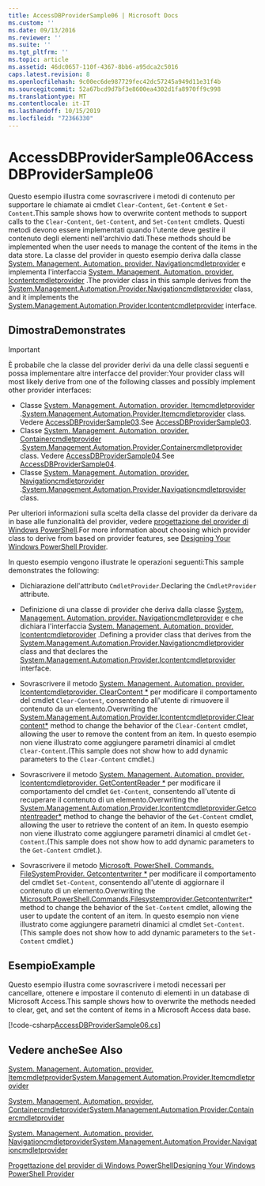 ```yaml
---
title: AccessDBProviderSample06 | Microsoft Docs
ms.custom: ''
ms.date: 09/13/2016
ms.reviewer: ''
ms.suite: ''
ms.tgt_pltfrm: ''
ms.topic: article
ms.assetid: 46dc0657-110f-4367-8bb6-a95dca2c5016
caps.latest.revision: 8
ms.openlocfilehash: 9c00ec6de987729fec42dc57245a949d11e31f4b
ms.sourcegitcommit: 52a67bcd9d7bf3e8600ea4302d1fa8970ff9c998
ms.translationtype: MT
ms.contentlocale: it-IT
ms.lasthandoff: 10/15/2019
ms.locfileid: "72366330"
---
```

# <a name="accessdbprovidersample06"></a><span data-ttu-id="1d8eb-102">AccessDBProviderSample06</span><span class="sxs-lookup"><span data-stu-id="1d8eb-102">AccessDBProviderSample06</span></span>

<span data-ttu-id="1d8eb-103">Questo esempio illustra come sovrascrivere i metodi di contenuto per supportare le chiamate ai cmdlet `Clear-Content`, `Get-Content` e `Set-Content`.</span><span class="sxs-lookup"><span data-stu-id="1d8eb-103">This sample shows how to overwrite content methods to support calls to the `Clear-Content`, `Get-Content`, and `Set-Content` cmdlets.</span></span> <span data-ttu-id="1d8eb-104">Questi metodi devono essere implementati quando l'utente deve gestire il contenuto degli elementi nell'archivio dati.</span><span class="sxs-lookup"><span data-stu-id="1d8eb-104">These methods should be implemented when the user needs to manage the content of the items in the data store.</span></span> <span data-ttu-id="1d8eb-105">La classe del provider in questo esempio deriva dalla classe [System. Management. Automation. provider. Navigationcmdletprovider](/dotnet/api/System.Management.Automation.Provider.NavigationCmdletProvider) e implementa l'interfaccia [System. Management. Automation. provider. Icontentcmdletprovider](/dotnet/api/System.Management.Automation.Provider.IContentCmdletProvider) .</span><span class="sxs-lookup"><span data-stu-id="1d8eb-105">The provider class in this sample derives from the [System.Management.Automation.Provider.Navigationcmdletprovider](/dotnet/api/System.Management.Automation.Provider.NavigationCmdletProvider) class, and it implements the [System.Management.Automation.Provider.Icontentcmdletprovider](/dotnet/api/System.Management.Automation.Provider.IContentCmdletProvider) interface.</span></span>

## <a name="demonstrates"></a><span data-ttu-id="1d8eb-106">Dimostra</span><span class="sxs-lookup"><span data-stu-id="1d8eb-106">Demonstrates</span></span>

> [!IMPORTANT]
> <span data-ttu-id="1d8eb-107">È probabile che la classe del provider derivi da una delle classi seguenti e possa implementare altre interfacce del provider:</span><span class="sxs-lookup"><span data-stu-id="1d8eb-107">Your provider class will most likely derive from one of the following classes and possibly implement other provider interfaces:</span></span>
>
> -   <span data-ttu-id="1d8eb-108">Classe [System. Management. Automation. provider. Itemcmdletprovider](/dotnet/api/System.Management.Automation.Provider.ItemCmdletProvider) .</span><span class="sxs-lookup"><span data-stu-id="1d8eb-108">[System.Management.Automation.Provider.Itemcmdletprovider](/dotnet/api/System.Management.Automation.Provider.ItemCmdletProvider) class.</span></span> <span data-ttu-id="1d8eb-109">Vedere [AccessDBProviderSample03](./accessdbprovidersample03.md).</span><span class="sxs-lookup"><span data-stu-id="1d8eb-109">See [AccessDBProviderSample03](./accessdbprovidersample03.md).</span></span>
> -   <span data-ttu-id="1d8eb-110">Classe [System. Management. Automation. provider. Containercmdletprovider](/dotnet/api/System.Management.Automation.Provider.ContainerCmdletProvider) .</span><span class="sxs-lookup"><span data-stu-id="1d8eb-110">[System.Management.Automation.Provider.Containercmdletprovider](/dotnet/api/System.Management.Automation.Provider.ContainerCmdletProvider) class.</span></span> <span data-ttu-id="1d8eb-111">Vedere [AccessDBProviderSample04](./accessdbprovidersample04.md).</span><span class="sxs-lookup"><span data-stu-id="1d8eb-111">See [AccessDBProviderSample04](./accessdbprovidersample04.md).</span></span>
> -   <span data-ttu-id="1d8eb-112">Classe [System. Management. Automation. provider. Navigationcmdletprovider](/dotnet/api/System.Management.Automation.Provider.NavigationCmdletProvider) .</span><span class="sxs-lookup"><span data-stu-id="1d8eb-112">[System.Management.Automation.Provider.Navigationcmdletprovider](/dotnet/api/System.Management.Automation.Provider.NavigationCmdletProvider) class.</span></span>
>
> <span data-ttu-id="1d8eb-113">Per ulteriori informazioni sulla scelta della classe del provider da derivare da in base alle funzionalità del provider, vedere [progettazione del provider di Windows PowerShell](./provider-types.md).</span><span class="sxs-lookup"><span data-stu-id="1d8eb-113">For more information about choosing which provider class to derive from based on provider features, see [Designing Your Windows PowerShell Provider](./provider-types.md).</span></span>

<span data-ttu-id="1d8eb-114">In questo esempio vengono illustrate le operazioni seguenti:</span><span class="sxs-lookup"><span data-stu-id="1d8eb-114">This sample demonstrates the following:</span></span>

- <span data-ttu-id="1d8eb-115">Dichiarazione dell'attributo `CmdletProvider`.</span><span class="sxs-lookup"><span data-stu-id="1d8eb-115">Declaring the `CmdletProvider` attribute.</span></span>

- <span data-ttu-id="1d8eb-116">Definizione di una classe di provider che deriva dalla classe [System. Management. Automation. provider. Navigationcmdletprovider](/dotnet/api/System.Management.Automation.Provider.NavigationCmdletProvider) e che dichiara l'interfaccia [System. Management. Automation. provider. Icontentcmdletprovider](/dotnet/api/System.Management.Automation.Provider.IContentCmdletProvider) .</span><span class="sxs-lookup"><span data-stu-id="1d8eb-116">Defining a provider class that derives from the [System.Management.Automation.Provider.Navigationcmdletprovider](/dotnet/api/System.Management.Automation.Provider.NavigationCmdletProvider) class and that declares the [System.Management.Automation.Provider.Icontentcmdletprovider](/dotnet/api/System.Management.Automation.Provider.IContentCmdletProvider) interface.</span></span>

- <span data-ttu-id="1d8eb-117">Sovrascrivere il metodo [System. Management. Automation. provider. Icontentcmdletprovider. ClearContent \*](/dotnet/api/System.Management.Automation.Provider.IContentCmdletProvider.ClearContent) per modificare il comportamento del cmdlet `Clear-Content`, consentendo all'utente di rimuovere il contenuto da un elemento.</span><span class="sxs-lookup"><span data-stu-id="1d8eb-117">Overwriting the [System.Management.Automation.Provider.Icontentcmdletprovider.Clearcontent\*](/dotnet/api/System.Management.Automation.Provider.IContentCmdletProvider.ClearContent) method to change the behavior of the `Clear-Content` cmdlet, allowing the user to remove the content from an item.</span></span> <span data-ttu-id="1d8eb-118">In questo esempio non viene illustrato come aggiungere parametri dinamici al cmdlet `Clear-Content`.</span><span class="sxs-lookup"><span data-stu-id="1d8eb-118">(This sample does not show how to add dynamic parameters to the `Clear-Content` cmdlet.)</span></span>

- <span data-ttu-id="1d8eb-119">Sovrascrivere il metodo [System. Management. Automation. provider. Icontentcmdletprovider. GetContentReader \*](/dotnet/api/System.Management.Automation.Provider.IContentCmdletProvider.GetContentReader) per modificare il comportamento del cmdlet `Get-Content`, consentendo all'utente di recuperare il contenuto di un elemento.</span><span class="sxs-lookup"><span data-stu-id="1d8eb-119">Overwriting the [System.Management.Automation.Provider.Icontentcmdletprovider.Getcontentreader\*](/dotnet/api/System.Management.Automation.Provider.IContentCmdletProvider.GetContentReader) method to change the behavior of the `Get-Content` cmdlet, allowing the user to retrieve the content of an item.</span></span> <span data-ttu-id="1d8eb-120">In questo esempio non viene illustrato come aggiungere parametri dinamici al cmdlet `Get-Content`.</span><span class="sxs-lookup"><span data-stu-id="1d8eb-120">(This sample does not show how to add dynamic parameters to the `Get-Content` cmdlet.).</span></span>

- <span data-ttu-id="1d8eb-121">Sovrascrivere il metodo [Microsoft. PowerShell. Commands. FileSystemProvider. Getcontentwriter \*](/dotnet/api/Microsoft.PowerShell.Commands.FileSystemProvider.GetContentWriter) per modificare il comportamento del cmdlet `Set-Content`, consentendo all'utente di aggiornare il contenuto di un elemento.</span><span class="sxs-lookup"><span data-stu-id="1d8eb-121">Overwriting the [Microsoft.PowerShell.Commands.Filesystemprovider.Getcontentwriter\*](/dotnet/api/Microsoft.PowerShell.Commands.FileSystemProvider.GetContentWriter) method to change the behavior of the `Set-Content` cmdlet, allowing the user to update the content of an item.</span></span> <span data-ttu-id="1d8eb-122">In questo esempio non viene illustrato come aggiungere parametri dinamici al cmdlet `Set-Content`.</span><span class="sxs-lookup"><span data-stu-id="1d8eb-122">(This sample does not show how to add dynamic parameters to the `Set-Content` cmdlet.)</span></span>

## <a name="example"></a><span data-ttu-id="1d8eb-123">Esempio</span><span class="sxs-lookup"><span data-stu-id="1d8eb-123">Example</span></span>

<span data-ttu-id="1d8eb-124">Questo esempio illustra come sovrascrivere i metodi necessari per cancellare, ottenere e impostare il contenuto di elementi in un database di Microsoft Access.</span><span class="sxs-lookup"><span data-stu-id="1d8eb-124">This sample shows how to overwrite the methods needed to clear, get, and set the content of items in a Microsoft Access data base.</span></span>

[!code-csharp[AccessDBProviderSample06.cs](../../../../powershell-sdk-samples/SDK-2.0/csharp/AccessDBProviderSample06/AccessDBProviderSample06.cs#L11-L2399 "AccessDBProviderSample06.cs")]

## <a name="see-also"></a><span data-ttu-id="1d8eb-125">Vedere anche</span><span class="sxs-lookup"><span data-stu-id="1d8eb-125">See Also</span></span>

[<span data-ttu-id="1d8eb-126">System. Management. Automation. provider. Itemcmdletprovider</span><span class="sxs-lookup"><span data-stu-id="1d8eb-126">System.Management.Automation.Provider.Itemcmdletprovider</span></span>](/dotnet/api/System.Management.Automation.Provider.ItemCmdletProvider)

[<span data-ttu-id="1d8eb-127">System. Management. Automation. provider. Containercmdletprovider</span><span class="sxs-lookup"><span data-stu-id="1d8eb-127">System.Management.Automation.Provider.Containercmdletprovider</span></span>](/dotnet/api/System.Management.Automation.Provider.ContainerCmdletProvider)

[<span data-ttu-id="1d8eb-128">System. Management. Automation. provider. Navigationcmdletprovider</span><span class="sxs-lookup"><span data-stu-id="1d8eb-128">System.Management.Automation.Provider.Navigationcmdletprovider</span></span>](/dotnet/api/System.Management.Automation.Provider.NavigationCmdletProvider)

[<span data-ttu-id="1d8eb-129">Progettazione del provider di Windows PowerShell</span><span class="sxs-lookup"><span data-stu-id="1d8eb-129">Designing Your Windows PowerShell Provider</span></span>](./provider-types.md)
